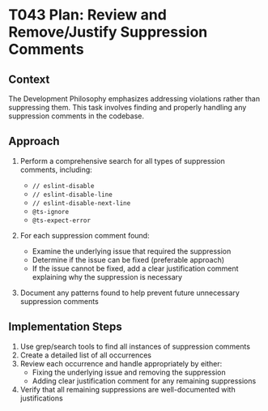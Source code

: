 # T043 Plan: Review and Remove/Justify Suppression Comments

## Context
The Development Philosophy emphasizes addressing violations rather than suppressing them. This task involves finding and properly handling any suppression comments in the codebase.

## Approach

1. Perform a comprehensive search for all types of suppression comments, including:
   - `// eslint-disable`
   - `// eslint-disable-line`
   - `// eslint-disable-next-line`
   - `@ts-ignore`
   - `@ts-expect-error`

2. For each suppression comment found:
   - Examine the underlying issue that required the suppression
   - Determine if the issue can be fixed (preferable approach)
   - If the issue cannot be fixed, add a clear justification comment explaining why the suppression is necessary

3. Document any patterns found to help prevent future unnecessary suppression comments

## Implementation Steps

1. Use grep/search tools to find all instances of suppression comments
2. Create a detailed list of all occurrences
3. Review each occurrence and handle appropriately by either:
   - Fixing the underlying issue and removing the suppression
   - Adding clear justification comment for any remaining suppressions
4. Verify that all remaining suppressions are well-documented with justifications